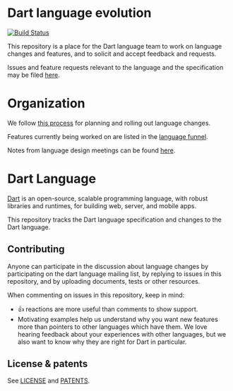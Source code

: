 # Dart language evolution

[![Build Status](https://travis-ci.org/dart-lang/language.svg?branch=master)](https://travis-ci.org/dart-lang/language)

This repository is a place for the Dart language team to work on
language changes and features, and to solicit and accept feedback and requests.

Issues and feature requests relevant to the language and the specification may
be filed [here](https://github.com/dart-lang/language/issues).

# Organization

We follow [this
process](https://github.com/dart-lang/language/blob/master/doc/life_of_a_language_feature.md)
for planning and rolling out language changes.

Features currently being worked on are listed in the
[language funnel](https://github.com/dart-lang/language/projects/1).

Notes from language design meetings can be
found [here](https://github.com/dart-lang/language/blob/master/minutes/).

# Dart Language

[Dart][website] is an open-source, scalable programming language, with robust
libraries and runtimes, for building web, server, and mobile apps.

This repository tracks the Dart language specification
and changes to the Dart language.

## Contributing

Anyone can participate in the discussion about language changes
by participating on the dart language mailing list,
by replying to issues in this repository,
and by uploading documents, tests or other resources.

When commenting on issues in this repository, keep in mind:

-   :+1: reactions are more useful than comments to show support.
-   Motivating examples help us understand why you want new features more than
    pointers to other languages which have them. We love hearing feedback about
    your experiences with other languages, but we also want to know why they are
    right for Dart in particular.


## License & patents

See [LICENSE][license] and [PATENTS][patents].

[website]: https://www.dartlang.org
[license]: https://github.com/dart-lang/language/blob/master/LICENSE
[patents]: https://github.com/dart-lang/language/blob/master/PATENTS
